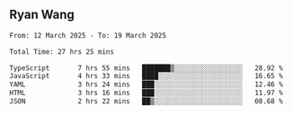 ## Ryan Wang

<!--START_SECTION:waka-->

```txt
From: 12 March 2025 - To: 19 March 2025

Total Time: 27 hrs 25 mins

TypeScript       7 hrs 55 mins   ███████▒░░░░░░░░░░░░░░░░░   28.92 %
JavaScript       4 hrs 33 mins   ████░░░░░░░░░░░░░░░░░░░░░   16.65 %
YAML             3 hrs 24 mins   ███░░░░░░░░░░░░░░░░░░░░░░   12.46 %
HTML             3 hrs 16 mins   ███░░░░░░░░░░░░░░░░░░░░░░   11.97 %
JSON             2 hrs 22 mins   ██▒░░░░░░░░░░░░░░░░░░░░░░   08.68 %
```

<!--END_SECTION:waka-->
